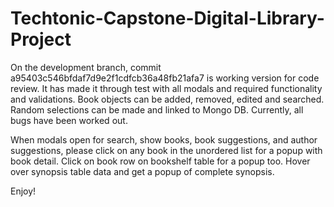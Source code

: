 # Techtonic-Capstone-Digital-Library-Project

On the development branch, commit a95403c546bfdaf7d9e2f1cdfcb36a48fb21afa7 is working version for code review.
It has made it through test with all modals and required functionality and validations. Book objects can be added, 
removed, edited and searched. Random selections can be made and linked to Mongo DB. Currently, all bugs have been 
worked out. 

When modals open for search, show books, book suggestions, and author suggestions, please click on any book in the 
unordered list for a popup with book detail. Click on book row on bookshelf table for a popup too. Hover over synopsis 
table data and get a popup of complete synopsis.

Enjoy!
